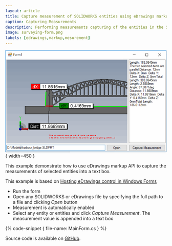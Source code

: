 ```yaml
---
layout: article
title: Capture measurement of SOLIDWORKS entities using eDrawings markup API
caption: Capturing Measurements
description: Performing measurements capturing of the entities in the SOLIDWORKS model into a text box using eDrawings markup API
image: surveying-form.png
labels: [edrawings,markup,mesurement]
---
```

![Measurement captured in the text box](surveying-form.png){ width=450 }

This example demonstrate how to use eDrawings markup API to capture the measurements of selected entities into a text box.

This example is based on [Hosting eDrawings control in Windows Forms](/edrawings-api/gettings-started/winforms/)

* Run the form
* Open any SOLIDWORKS or eDrawings file by specifying the full path to a file and clicking *Open* button
* Measurement is automatically enabled
* Select any entity or entities and click *Capture Measurement*. The measurement value is appended into a text box

{% code-snippet { file-name: MainForm.cs } %}

Source code is available on [GitHub](https://github.com/codestackdev/solidworks-api-examples/tree/master/edrawings-api/MeasurementSurveying).
